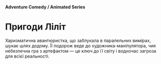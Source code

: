 #### Adventure Comedy / Animated Series

# Пригоди Ліліт

Харизматична авантюристка, що заблукала в паралельних вимірах, шукає шлях додому. Її подорож веде до художника-маніпулятора, чия небезпечна гра з артефактом — це ключ до її світу і водночас загроза для всієї реальності.
